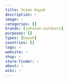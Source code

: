 ```yaml
---
title: Ocean Kayak
description: ~
image: ~
categories: []
brands: [johnson-outdoors]
purposes: []
types: [kayak]
countries: []
logo: ~
website: ~
shop: ~
store-finder: ~
about: ~
wiki: ~
---
```

